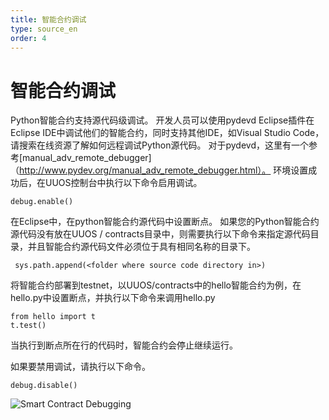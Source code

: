 ```yaml
---
title: 智能合约调试
type: source_en
order: 4
---
```


# 智能合约调试

Python智能合约支持源代码级调试。 开发人员可以使用pydevd Eclipse插件在Eclipse IDE中调试他们的智能合约，同时支持其他IDE，如Visual Studio Code，请搜索在线资源了解如何远程调试Python源代码。 对于pydevd，这里有一个参考[manual_adv_remote_debugger]（http://www.pydev.org/manual_adv_remote_debugger.html）。 环境设置成功后，在UUOS控制台中执行以下命令启用调试。

```
debug.enable()
```

在Eclipse中，在python智能合约源代码中设置断点。 如果您的Python智能合约源代码没有放在UUOS / contracts目录中，则需要执行以下命令来指定源代码目录，并且智能合约源代码文件必须位于具有相同名称的目录下。

```
 sys.path.append(<folder where source code directory in>)
```

将智能合约部署到testnet，以UUOS/contracts中的hello智能合约为例，在hello.py中设置断点，并执行以下命令来调用hello.py

```
from hello import t
t.test()
```

当执行到断点所在行的代码时，智能合约会停止继续运行。


如果要禁用调试，请执行以下命令。

```
debug.disable()
```

![Smart Contract Debugging](https://raw.githubusercontent.com/learnforpractice/pyeos/master/programs/pyeos/debugging/debugging.png)

